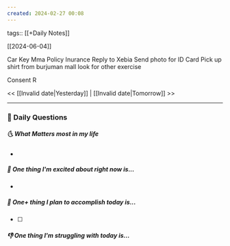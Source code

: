 ```yaml
---
created: 2024-02-27 00:08
---
```

tags:: [[+Daily Notes]]

[[2024-06-04]]

Car Key
Mma Policy Inurance
Reply to Xebia
Send photo for ID Card
Pick up shirt from burjuman mall
look for other exercise

Consent R


<< [[Invalid date|Yesterday]] | [[Invalid date|Tomorrow]] >>

---
### 📅 Daily Questions
##### 🌜 What Matters most in my life
- 

##### 🙌 One thing I'm excited about right now is...
- 

##### 🚀 One+ thing I plan to accomplish today is...
- [ ] 

##### 👎 One thing I'm struggling with today is...
